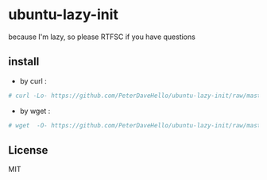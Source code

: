 # ubuntu-lazy-init
because I'm lazy, so please RTFSC if you have questions

## install

- by curl :
```sh
# curl -Lo- https://github.com/PeterDaveHello/ubuntu-lazy-init/raw/master/setup.sh | bash
```

- by wget :
```sh
# wget  -O- https://github.com/PeterDaveHello/ubuntu-lazy-init/raw/master/setup.sh | bash
```

## License
MIT

